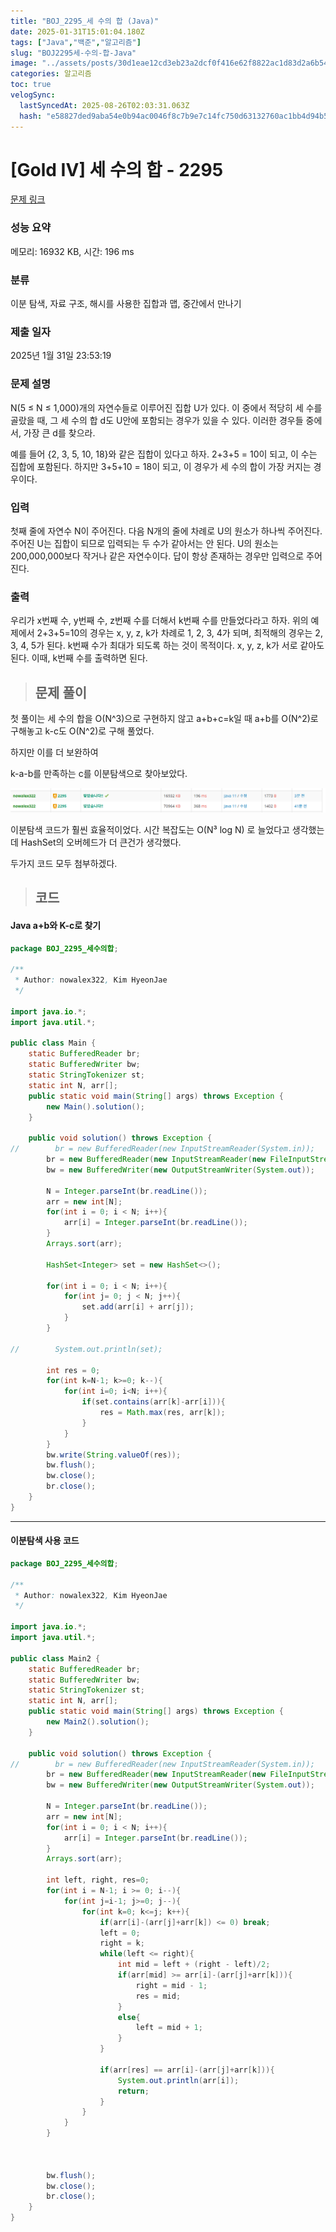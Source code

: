 ```yaml
---
title: "BOJ_2295_세 수의 합 (Java)"
date: 2025-01-31T15:01:04.180Z
tags: ["Java","백준","알고리즘"]
slug: "BOJ2295세-수의-합-Java"
image: "../assets/posts/30d1eae12cd3eb23a2dcf0f416e62f8822ac1d83d2a6b541f965ca343c3f30d2.png"
categories: 알고리즘
toc: true
velogSync:
  lastSyncedAt: 2025-08-26T02:03:31.063Z
  hash: "e58827ded9aba54e0b94ac0046f8c7b9e7c14fc750d63132760ac1bb4d94b5dc"
---
```


# [Gold IV] 세 수의 합 - 2295 

[문제 링크](https://www.acmicpc.net/problem/2295) 

### 성능 요약

메모리: 16932 KB, 시간: 196 ms

### 분류

이분 탐색, 자료 구조, 해시를 사용한 집합과 맵, 중간에서 만나기

### 제출 일자

2025년 1월 31일 23:53:19

### 문제 설명

<p>N(5 ≤ N ≤ 1,000)개의 자연수들로 이루어진 집합 U가 있다. 이 중에서 적당히 세 수를 골랐을 때, 그 세 수의 합 d도 U안에 포함되는 경우가 있을 수 있다. 이러한 경우들 중에서, 가장 큰 d를 찾으라.</p>

<p>예를 들어 {2, 3, 5, 10, 18}와 같은 집합이 있다고 하자. 2+3+5 = 10이 되고, 이 수는 집합에 포함된다. 하지만 3+5+10 = 18이 되고, 이 경우가 세 수의 합이 가장 커지는 경우이다.</p>

### 입력 

 <p>첫째 줄에 자연수 N이 주어진다. 다음 N개의 줄에 차례로 U의 원소가 하나씩 주어진다. 주어진 U는 집합이 되므로 입력되는 두 수가 같아서는 안 된다. U의 원소는 200,000,000보다 작거나 같은 자연수이다. 답이 항상 존재하는 경우만 입력으로 주어진다.</p>

### 출력 

 <p>우리가 x번째 수, y번째 수, z번째 수를 더해서 k번째 수를 만들었다라고 하자. 위의 예제에서 2+3+5=10의 경우는 x, y, z, k가 차례로 1, 2, 3, 4가 되며, 최적해의 경우는 2, 3, 4, 5가 된다. k번째 수가 최대가 되도록 하는 것이 목적이다. x, y, z, k가 서로 같아도 된다. 이때, k번째 수를 출력하면 된다.</p>

> ## 문제 풀이

첫 풀이는 세 수의 합을 O(N^3)으로 구현하지 않고 a+b+c=k일 때 a+b를 O(N^2)로 구해놓고 k-c도 O(N^2)로 구해 풀었다.

하지만 이를 더 보완하여 

k-a-b를 만족하는 c를 이분탐색으로 찾아보았다.

![](/assets/posts/30d1eae12cd3eb23a2dcf0f416e62f8822ac1d83d2a6b541f965ca343c3f30d2.png)

이분탐색 코드가 훨씬 효율적이었다. 시간 복잡도는 O(N³ log N) 로 늘었다고 생각했는데 HashSet의 오버헤드가 더 큰건가 생각했다.

두가지 코드 모두 첨부하겠다.

> ## 코드

#### Java a+b와 K-c로 찾기
```java
package BOJ_2295_세수의합;
        
/**
 * Author: nowalex322, Kim HyeonJae
 */

import java.io.*;
import java.util.*;

public class Main {
    static BufferedReader br;
    static BufferedWriter bw;
    static StringTokenizer st;
    static int N, arr[];
    public static void main(String[] args) throws Exception {
        new Main().solution();
    }

    public void solution() throws Exception {
//        br = new BufferedReader(new InputStreamReader(System.in));
        br = new BufferedReader(new InputStreamReader(new FileInputStream("src/main/java/BOJ_2295_세수의합/input.txt")));
        bw = new BufferedWriter(new OutputStreamWriter(System.out));
        
        N = Integer.parseInt(br.readLine());
        arr = new int[N];
        for(int i = 0; i < N; i++){
            arr[i] = Integer.parseInt(br.readLine());
        }
        Arrays.sort(arr);

        HashSet<Integer> set = new HashSet<>();

        for(int i = 0; i < N; i++){
            for(int j= 0; j < N; j++){
                set.add(arr[i] + arr[j]);
            }
        }

//        System.out.println(set);

        int res = 0;
        for(int k=N-1; k>=0; k--){
            for(int i=0; i<N; i++){
                if(set.contains(arr[k]-arr[i])){
                    res = Math.max(res, arr[k]);
                }
            }
        }
        bw.write(String.valueOf(res));
        bw.flush();
        bw.close();
        br.close();
    }
}
```

---

#### 이분탐색 사용 코드
```java
package BOJ_2295_세수의합;

/**
 * Author: nowalex322, Kim HyeonJae
 */

import java.io.*;
import java.util.*;

public class Main2 {
    static BufferedReader br;
    static BufferedWriter bw;
    static StringTokenizer st;
    static int N, arr[];
    public static void main(String[] args) throws Exception {
        new Main2().solution();
    }

    public void solution() throws Exception {
//        br = new BufferedReader(new InputStreamReader(System.in));
        br = new BufferedReader(new InputStreamReader(new FileInputStream("src/main/java/BOJ_2295_세수의합/input.txt")));
        bw = new BufferedWriter(new OutputStreamWriter(System.out));

        N = Integer.parseInt(br.readLine());
        arr = new int[N];
        for(int i = 0; i < N; i++){
            arr[i] = Integer.parseInt(br.readLine());
        }
        Arrays.sort(arr);

        int left, right, res=0;
        for(int i = N-1; i >= 0; i--){
            for(int j=i-1; j>=0; j--){
                for(int k=0; k<=j; k++){
                    if(arr[i]-(arr[j]+arr[k]) <= 0) break;
                    left = 0;
                    right = k;
                    while(left <= right){
                        int mid = left + (right - left)/2;
                        if(arr[mid] >= arr[i]-(arr[j]+arr[k])){
                            right = mid - 1;
                            res = mid;
                        }
                        else{
                            left = mid + 1;
                        }
                    }

                    if(arr[res] == arr[i]-(arr[j]+arr[k])){
                        System.out.println(arr[i]);
                        return;
                    }
                }
            }
        }



        bw.flush();
        bw.close();
        br.close();
    }
}
```